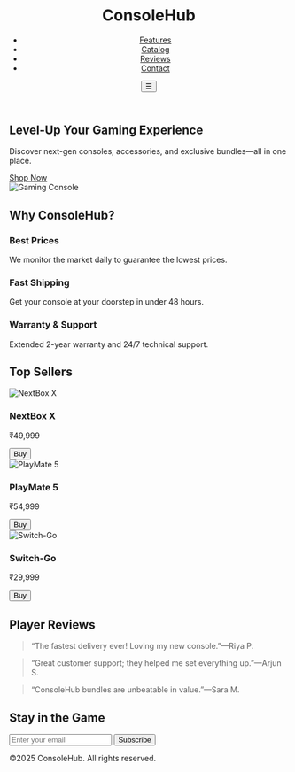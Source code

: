 <!DOCTYPE html>
<html lang="en">
<head>
  <meta charset="UTF-8" />
  <meta name="viewport" content="width=device-width, initial-scale=1.0" />
  <title>Gaming Console Hub</title>
  <link rel="stylesheet" href="style.css" />
</head>
<body>
  <header class="navbar">
    <h1 class="logo">Console<span>Hub</span></h1>
    <nav>
      <ul class="nav-links">
        <li><a href="#features">Features</a></li>
        <li><a href="#catalog">Catalog</a></li>
        <li><a href="#reviews">Reviews</a></li>
        <li><a href="#contact">Contact</a></li>
      </ul>
      <button class="hamburger" id="hamburger">&#9776;</button>
    </nav>
  </header>

  <section class="hero">
    <div class="hero-content">
      <h2>Level-Up Your Gaming Experience</h2>
      <p>Discover next-gen consoles, accessories, and exclusive bundles—all in one place.</p>
      <a href="#catalog" class="cta-btn">Shop Now</a>
    </div>
    <img src="https://i.imgur.com/UrXJj5r.png" alt="Gaming Console" class="hero-img" />
  </section>

  <section id="features" class="features">
    <h2 class="section-title">Why ConsoleHub?</h2>
    <div class="feature-grid">
      <div class="card">
        <h3>Best Prices</h3>
        <p>We monitor the market daily to guarantee the lowest prices.</p>
      </div>
      <div class="card">
        <h3>Fast Shipping</h3>
        <p>Get your console at your doorstep in under 48 hours.</p>
      </div>
      <div class="card">
        <h3>Warranty & Support</h3>
        <p>Extended 2-year warranty and 24/7 technical support.</p>
      </div>
    </div>
  </section>

  <section id="catalog" class="catalog">
    <h2 class="section-title">Top Sellers</h2>
    <div class="product-grid">
      <div class="product">
        <img src="https://i.imgur.com/3J8zDgA.png" alt="NextBox X" />
        <h3>NextBox X</h3>
        <p>₹49,999</p>
        <button class="buy-btn">Buy</button>
      </div>
      <div class="product">
        <img src="https://i.imgur.com/x68ggF5.png" alt="PlayMate 5" />
        <h3>PlayMate 5</h3>
        <p>₹54,999</p>
        <button class="buy-btn">Buy</button>
      </div>
      <div class="product">
        <img src="https://i.imgur.com/kLEWAqZ.png" alt="Switch-Go" />
        <h3>Switch-Go</h3>
        <p>₹29,999</p>
        <button class="buy-btn">Buy</button>
      </div>
    </div>
  </section>

  <section id="reviews" class="reviews">
    <h2 class="section-title">Player Reviews</h2>
    <div class="review-slider" id="slider">
      <blockquote>“The fastest delivery ever! Loving my new console.”<span>—Riya P.</span></blockquote>
      <blockquote>“Great customer support; they helped me set everything up.”<span>—Arjun S.</span></blockquote>
      <blockquote>“ConsoleHub bundles are unbeatable in value.”<span>—Sara M.</span></blockquote>
    </div>
  </section>

  <section id="contact" class="contact">
    <h2 class="section-title">Stay in the Game</h2>
    <form id="newsletter">
      <input type="email" placeholder="Enter your email" required />
      <button type="submit">Subscribe</button>
    </form>
  </section>

  <footer class="footer">
    <p>©2025 ConsoleHub. All rights reserved.</p>
  </footer>

  <script src="script.js"></script>
</body>
</html>

